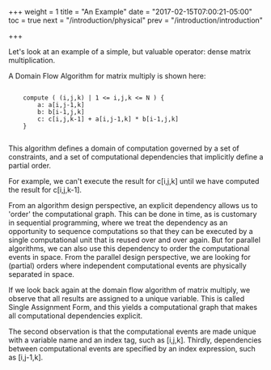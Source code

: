 +++
weight = 1
title = "An Example"
date = "2017-02-15T07:00:21-05:00"
toc = true
next = "/introduction/physical"
prev = "/introduction/introduction"

+++

Let's look at an example of a simple, but valuable operator: dense matrix multiplication.

A Domain Flow Algorithm for matrix multiply is shown here:

```

    compute ( (i,j,k) | 1 <= i,j,k <= N ) {
        a: a[i,j-1,k]
        b: b[i-1,j,k]
        c: c[i,j,k-1] + a[i,j-1,k] * b[i-1,j,k]
    }
    
```	

This algorithm defines a domain of computation governed by a set of constraints, and a set of
computational dependencies that implicitly define a partial order. 

For example, we can't execute the result for c[i,j,k] until we have computed the result for c[i,j,k-1].

From an algorithm design perspective, an explicit dependency allows us to 'order' the
computational graph. This can be done in time, as is customary in sequential programming, where
we treat the dependency as an opportunity to sequence computations so that they can be executed
by a single computational unit that is reused over and over again. But for parallel algorithms, we can also
use this dependency to order the computational events in space. From the parallel design perspective,
we are looking for (partial) orders where independent computational events are physically separated
in space.

If we look back again at the domain flow algorithm of matrix multiply, we observe that all results
are assigned to a unique variable. This is called Single Assignment Form, and this yields a
computational graph that makes all computational dependencies explicit.

The second observation is that the computational events are made unique with a variable name and
an index tag, such as [i,j,k]. Thirdly, dependencies between computational events are specified
by an index expression, such as [i,j-1,k].
